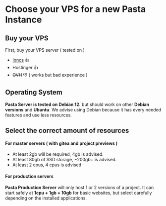 # Choose your VPS for a new Pasta Instance

## Buy your VPS

First, buy your VPS server ( tested on )
- [Ionos](https://www.ionos.fr/serveurs/vps) 👍
- Hostinger 👍
- ~~OVH~~ 👎 ( works but bad experience )

## Operating System

**Pasta Server is tested on Debian 12.** but should work on other **Debian versions** and **Ubuntu**.
We advise using Debian because it has every needed features and use less resources.

## Select the correct amount of resources

#### For master servers ( with gitea and project previews )
- At least 2gb will be required, 4gb is advised.
- At least 80gb of SSD storage, ~200gb+ is advised.
- At least 2 cpus, 4 cpus is advised

#### For production servers

**Pasta Production Server** will only host 1 or 2 versions of a project.
It can start safely at **1cpu + 1gb + 10gb** for basic websites, but select carefully depending on the installed applications.